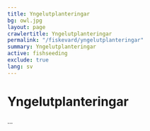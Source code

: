 ```yaml
---
title: Yngelutplanteringar
bg: owl.jpg
layout: page
crawlertitle: Yngelutplanteringar
permalink: "/fiskevard/yngelutplanteringar"
summary: Yngelutplanteringar
active: fishseeding
exclude: true
lang: sv
---
```


# Yngelutplanteringar
...
